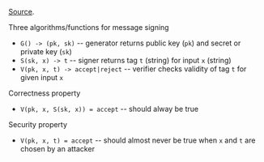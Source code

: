 [Source](https://web.stanford.edu/class/cs253/).

Three algorithms/functions for message signing

* `G() -> (pk, sk)` -- generator returns public key (`pk`) and secret or private key (`sk`)
* `S(sk, x) -> t` -- signer returns tag `t` (string) for input `x` (string)
* `V(pk, x, t) -> accept|reject` -- verifier checks validity of tag `t` for given input `x` 

Correctness property

* `V(pk, x, S(sk, x)) = accept` -- should alway be true

Security property

* `V(pk, x, t) = accept` -- should almost never be true when `x` and `t` are chosen by an attacker
